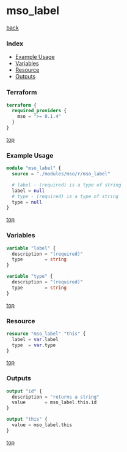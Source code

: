 # mso_label

[back](../mso.md)

### Index

- [Example Usage](#example-usage)
- [Variables](#variables)
- [Resource](#resource)
- [Outputs](#outputs)

### Terraform

```terraform
terraform {
  required_providers {
    mso = ">= 0.1.4"
  }
}
```

[top](#index)

### Example Usage

```terraform
module "mso_label" {
  source = "./modules/mso/r/mso_label"

  # label - (required) is a type of string
  label = null
  # type - (required) is a type of string
  type = null
}
```

[top](#index)

### Variables

```terraform
variable "label" {
  description = "(required)"
  type        = string
}

variable "type" {
  description = "(required)"
  type        = string
}
```

[top](#index)

### Resource

```terraform
resource "mso_label" "this" {
  label = var.label
  type  = var.type
}
```

[top](#index)

### Outputs

```terraform
output "id" {
  description = "returns a string"
  value       = mso_label.this.id
}

output "this" {
  value = mso_label.this
}
```

[top](#index)